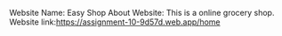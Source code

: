 Website Name: Easy Shop
About Website: This is a online grocery shop.
Website link:https://assignment-10-9d57d.web.app/home